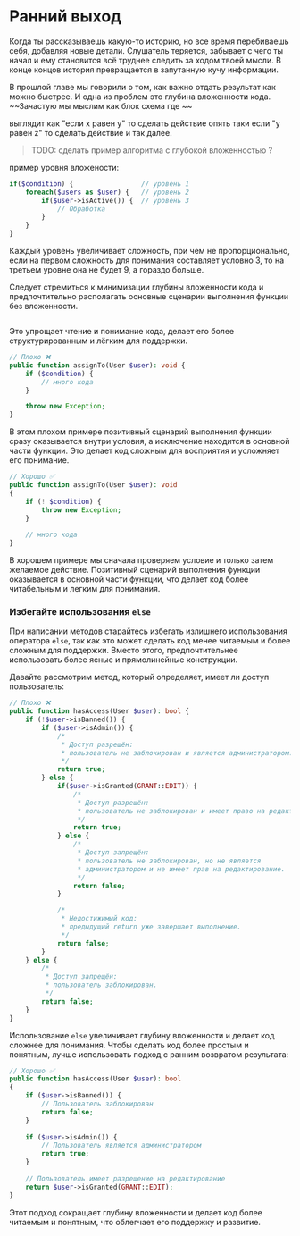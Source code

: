 # Ранний выход

Когда ты рассказываешь какую-то историю, но все время перебиваешь себя, добавляя новые детали.
Слушатель теряется, забывает с чего ты начал и ему становится всё труднее следить за ходом твоей мысли.
В конце концов история превращается в запутанную кучу информации.


В прошлой главе мы говорили о том, как важно отдать результат как можно быстрее. 
И одна из проблем это глубина вложенности кода. ~~Зачастую мы мыслим как блок схема где ~~

выглядит как "если x равен y" то сделать действие опять таки если "y равен z" то сделать действие и так далее.

> TODO: сделать пример алгоритма с глубокой вложенностью ?

пример уровня вложености:

```php
if($condition) {                 // уровень 1
    foreach($users as $user) {   // уровень 2
        if($user->isActive()) {  // уровень 3
            // Обработка
        }
    }
}
```

Каждый уровень увеличивает сложность, при чем не пропорционально, если на первом сложность для понимания составляет условно 3, то на третьем уровне она не будет 9, а гораздо больше.



Следует стремиться к минимизации глубины вложенности кода и предпочтительно располагать основные сценарии выполнения функции без вложенности.

```php

```


Это упрощает чтение и понимание кода, делает его более структурированным и лёгким для поддержки.

```php
// Плохо ❌
public function assignTo(User $user): void {
    if ($condition) {
        // много кода
    }

    throw new Exception;
}
```

В этом плохом примере позитивный сценарий выполнения функции сразу оказывается внутри условия, а исключение находится в основной части функции. Это делает код сложным для восприятия и усложняет его понимание.

```php
// Хорошо ✅
public function assignTo(User $user): void
{
    if (! $condition) {
        throw new Exception;
    }
    
    // много кода
}
```

В хорошем примере мы сначала проверяем условие и только затем желаемое действие. Позитивный сценарий выполнения функции оказывается в основной части функции, что делает код более читабельным и легким для понимания.


### Избегайте использования `else`

При написании методов старайтесь избегать излишнего использования оператора `else`, так как это может сделать код менее читаемым и более сложным для поддержки. Вместо этого, предпочтительнее использовать более ясные и прямолинейные конструкции.

Давайте рассмотрим метод, который определяет, имеет ли доступ пользователь:

```php
// Плохо ❌
public function hasAccess(User $user): bool {
    if (!$user->isBanned()) {
        if ($user->isAdmin()) {
            /*
             * Доступ разрешён:
             * пользователь не заблокирован и является администратором.
             */
            return true;
        } else {
            if($user->isGranted(GRANT::EDIT)) {
                /*
                 * Доступ разрешён:
                 * пользователь не заблокирован и имеет право на редактирование.
                 */
                return true;
            } else {
                /*
                 * Доступ запрещён:
                 * пользователь не заблокирован, но не является
                 * администратором и не имеет прав на редактирование.
                 */
                return false;
            }

            /*
             * Недостижимый код:
             * предыдущий return уже завершает выполнение.
             */
            return false;
        }
    } else {
        /*
         * Доступ запрещён:
         * пользователь заблокирован.
         */
        return false;
    }
}
```

Использование `else` увеличивает глубину вложенности и делает код сложнее для понимания. Чтобы сделать код более простым и понятным, лучше использовать подход с ранним возвратом результата:

```php
// Хорошо ✅
public function hasAccess(User $user): bool
{
    if ($user->isBanned()) {
        // Пользователь заблокирован
        return false;
    }
    
    if ($user->isAdmin()) {
        // Пользователь является администратором
        return true;
    }
    
    // Пользователь имеет разрешение на редактирование
    return $user->isGranted(GRANT::EDIT);
}
```

Этот подход сокращает глубину вложенности и делает код более читаемым и понятным, что облегчает его поддержку и развитие.
